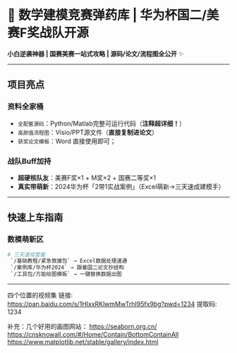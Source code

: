 # 🚀 数学建模竞赛弹药库 | 华为杯国二/美赛F奖战队开源 

 **小白逆袭神器 | 国赛美赛一站式攻略 | 源码/论文/流程图全公开** ✨

---

##  项目亮点

###  **资料全家桶**
-  `全配套源码`：Python/Matlab完整可运行代码（**注释超详细！**）
-  `高颜值流程图`：Visio/PPT源文件（**直接复制进论文**）
-  `获奖论文模板`：Word 直接使用即可；
###  **战队Buff加持**
-  **超硬核队友**：美赛F奖×1 + M奖×2 + 国赛二等奖×1
-  **真实带萌新**：2024华为杯「2带1实战案例」（Excel萌新→三天速成建模手）

---

## 快速上车指南

###  数模萌新区
```bash
# 三天速成套餐
 `/基础教程/紧急救援包` → Excel数据处理速通
 `/案例库/华为杯2024` → 跟着国二论文抄结构
 `/工具包/万能绘图模板` → 一键替换数据出图
```
---

四个位置的视频集
链接: https://pan.baidu.com/s/1HIxxRKlwmMwTrhI95fx9bg?pwd=1234 提取码: 1234

补充：几个好用的画图网站：
https://seaborn.org.cn/  
https://cnsknowall.com/#/Home/Contain/BottomContainAll    
https://www.matplotlib.net/stable/gallery/index.html    
